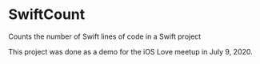 # SwiftCount

Counts the number of Swift lines of code in a Swift project

This project was done as a demo for the iOS Love meetup in July 9, 2020.
